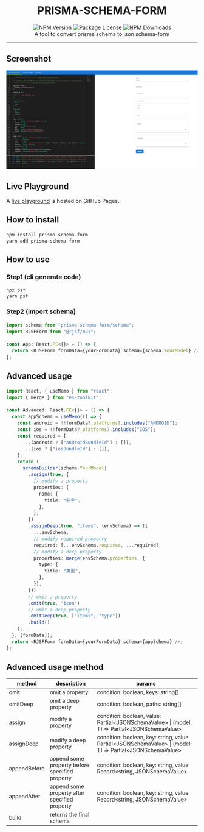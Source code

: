 <h1 align="center">PRISMA-SCHEMA-FORM</h1>

<div align="center">
<a href="https://www.npmjs.com/package/prisma-schema-form"><img src="https://img.shields.io/npm/v/prisma-schema-form.svg" alt="NPM Version" /></a>
<a href="https://www.npmjs.com/package/prisma-schema-form"><img src="https://img.shields.io/npm/l/prisma-schema-form.svg" alt="Package License" /></a>
<a href="https://www.npmjs.com/package/prisma-schema-form"><img src="https://img.shields.io/npm/dm/prisma-schema-form.svg" alt="NPM Downloads" /></a>
</div>

<div align="center">A tool to convert prisma schema to json schema-form</div>

---

## Screenshot

![prisma-schema-form](https://raw.githubusercontent.com/JinYuSha0/prisma-utils/main/packages/prisma-schema-form/screenshot/prisma-schema-form.png)

## Live Playground

A [live playground](https://jinyusha0.github.io/) is hosted on GitHub Pages.

## How to install

```base
npm install prisma-schema-form
yarn add prisma-schema-form
```

## How to use

### Step1 (cli generate code)

```base
npx psf
yarn psf
```

### Step2 (import schema)

```typescript
import schema from "prisma-schema-form/schema";
import RJSFForm from "@rjsf/mui";

const App: React.FC<{}> = () => {
  return <RJSFForm formData={yourFormData} schema={schema.YourModel} />;
};
```

## Advanced usage

```typescript
import React, { useMemo } from "react";
import { merge } from "es-toolkit";

const Advanced: React.FC<{}> = () => {
  const appSchema = useMemo(() => {
    const android = !!formData?.platforms?.includes("ANDROID");
    const ios = !!formData?.platforms?.includes("IOS");
    const required = [
      ...(android ? ["androidBundleId"] : []),
      ...(ios ? ["iosBundleId"] : []),
    ];
    return (
      schemaBuilder(schema.YourModel)
        .assign(true, {
          // modify a property
          properties: {
            name: {
              title: "名字",
            },
          },
        })
        .assignDeep(true, "items", (envSchema) => ({
          ...envSchema,
          // modify required property
          required: [...envSchema.required, ...required],
          // modify a deep property
          properties: merge(envSchema.properties, {
            type: {
              title: "类型",
            },
          }),
        }))
        // omit a property
        .omit(true, "icon")
        // omit a deep property
        .omitDeep(true, ["items", "type"])
        .build()
    );
  }, [formData]);
  return <RJSFForm formData={yourFormData} schema={appSchema} />;
};
```

## Advanced usage method

| method       | description                                    | params                                                                                                         |
| ------------ | ---------------------------------------------- | -------------------------------------------------------------------------------------------------------------- |
| omit         | omit a property                                | condition: boolean, keys: string[]                                                                             |
| omitDeep     | omit a deep property                           | condition: boolean, paths: string[]                                                                            |
| assign       | modify a property                              | condition: boolean, value: Partial\<JSONSchemaValue\> \| (model: T) => Partial\<JSONSchemaValue\>              |
| assignDeep   | modify a deep property                         | condition: boolean, key: string, value: Partial\<JSONSchemaValue\> \| (model: T) => Partial\<JSONSchemaValue\> |
| appendBefore | append some property before specified property | condition: boolean, key: string, value: Record\<string, JSONSchemaValue\>                                      |
| appendAfter  | append some property after specified property  | condition: boolean, key: string, value: Record\<string, JSONSchemaValue\>                                      |
| build        | returns the final schema                       |                                                                                                                |
